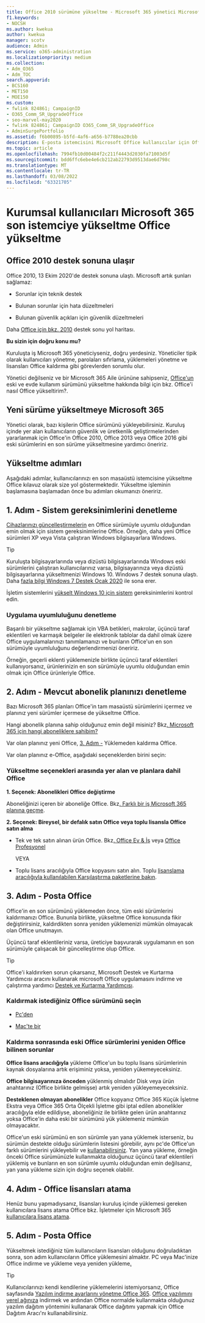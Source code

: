 ```yaml
---
title: Office 2010 sürümüne yükseltme - Microsoft 365 yönetici Microsoft 365 yükseltme
f1.keywords:
- NOCSH
ms.author: kwekua
author: kwekua
manager: scotv
audience: Admin
ms.service: o365-administration
ms.localizationpriority: medium
ms.collection:
- Adm_O365
- Adm_TOC
search.appverid:
- BCS160
- MET150
- MOE150
ms.custom:
- fwlink 824861; CampaignID
- O365_Comm_SR_UpgradeOffice
- seo-marvel-may2020
- fwlink 824861; CampaignID O365_Comm_SR_UpgradeOffice
- AdminSurgePortfolio
ms.assetid: f6b00895-b5fd-4af6-a656-b7788ea20cbb
description: E-posta istemcisini Microsoft Office kullanıcılar için Office son istemciye yükseltmeyi öğrenin.
ms.topic: article
ms.openlocfilehash: 7994fb10d00484f2c211f4443d2030fa71003d5f
ms.sourcegitcommit: bdd6ffc6ebe4e6cb212ab22793d9513dae6d798c
ms.translationtype: MT
ms.contentlocale: tr-TR
ms.lasthandoff: 03/08/2022
ms.locfileid: "63321705"
---
```

# <a name="upgrade-your-microsoft-365-for-business-users-to-the-latest-office-client"></a>Kurumsal kullanıcıları Microsoft 365 son istemciye yükseltme Office yükseltme

## <a name="office-2010-reaches-end-of-support"></a>Office 2010 destek sonuna ulaşır

Office 2010, 13 Ekim 2020'de destek sonuna ulaştı. Microsoft artık şunları sağlamaz:

- Sorunlar için teknik destek

- Bulunan sorunlar için hata düzeltmeleri

- Bulunan güvenlik açıkları için güvenlik düzeltmeleri

Daha [Office için bkz. 2010](/deployoffice/endofsupport/office-2010-end-support-roadmap) destek sonu yol haritası.

 **Bu sizin için doğru konu mu?**
  
 Kuruluşta iş Microsoft 365 yöneticiyseniz, doğru yerdesiniz. Yöneticiler tipik olarak kullanıcıları yönetme, parolaları sıfırlama, yüklemeleri yönetme ve lisansları Office kaldırma gibi görevlerden sorumlu olur.

 Yönetici değilseniz ve bir Microsoft 365 Aile ürününe sahipseniz, [Office'un](https://support.microsoft.com/office/28cbc8cf-1332-4f04-9123-9b660abb629e#BKMK_OfficePlans) eski ve evde [](https://support.microsoft.com/office/ee68f6cf-422f-464a-82ec-385f65391350) kullanım sürümünü yükseltme hakkında bilgi için bkz. Office'i nasıl Office yükseltirim?.

## <a name="get-ready-to-upgrade-to-microsoft-365"></a>Yeni sürüme yükseltmeye Microsoft 365

Yönetici olarak, bazı kişilerin Office sürümünü yükleyebilirsiniz. Kuruluş içinde yer alan kullanıcıların güvenlik ve üretkenlik geliştirmelerinden yararlanmak için Office'in Office 2010, Office 2013 veya Office 2016 gibi eski sürümlerini en son sürüme yükseltmesine yardımcı öneririz.

## <a name="upgrade-steps"></a>Yükseltme adımları

Aşağıdaki adımlar, kullanıcılarınızı en son masaüstü istemcisine yükseltme Office kılavuz olarak size yol göstermektedir. Yükseltme işleminin başlamasına başlamadan önce bu adımları okumanızı öneririz.
  
## <a name="step-1---check-system-requirements"></a>1. Adım - Sistem gereksinimlerini denetleme

[Cihazlarınızı güncelleştirmelerin](https://www.microsoft.com/microsoft-365/microsoft-365-and-office-resources) en Office sürümüyle uyumlu olduğundan emin olmak için sistem gereksinimlerine Office. Örneğin, daha yeni Office sürümleri XP veya Vista çalıştıran Windows bilgisayarlara Windows.
  
> [!TIP]
> Kuruluşta bilgisayarlarında veya dizüstü bilgisayarlarında Windows eski sürümlerini çalıştıran kullanıcılarınız varsa, bilgisayarınıza veya dizüstü bilgisayarlarına yükseltmenizi Windows 10. Windows 7 destek sonuna ulaştı. Daha [fazla bilgi Windows 7 Destek Ocak 2020](https://www.microsoft.com/microsoft-365/windows/end-of-windows-7-support?rtc=1) ile sona erer.

İşletim sistemlerini [yükselt Windows 10 için sistem](https://www.microsoft.com/windows/windows-10-specifications) gereksinimlerini kontrol edin.

### <a name="check-application-compatibility"></a>Uygulama uyumluluğunu denetleme

Başarılı bir yükseltme sağlamak için VBA betikleri, makrolar, üçüncü taraf eklentileri ve karmaşık belgeler ile elektronik tablolar da dahil olmak üzere Office uygulamalarınızı tanımlamanızı ve bunların Office'un en son sürümüyle uyumluluğunu değerlendirmenizi öneririz.
  
Örneğin, geçerli eklenti yüklemenizle birlikte üçüncü taraf eklentileri kullanıyorsanız, ürünlerinizin en son sürümüyle uyumlu olduğundan emin olmak için Office ürünleriyle Office.
  
## <a name="step-2---check-your-existing-subscription-plan"></a>2. Adım - Mevcut abonelik planınızı denetleme

Bazı Microsoft 365 planları Office'in tam masaüstü sürümlerini içermez ve planınız yeni sürümler içermese de yükseltme Office.
  
Hangi abonelik planına sahip olduğunuz emin değil misiniz? Bkz[. Microsoft 365 için hangi aboneliklere sahibim?](../admin-overview/what-subscription-do-i-have.md)
  
Var olan planınız yeni Office, [3. Adım -](#step-3---uninstall-office) Yüklemeden kaldırma Office.
  
Var olan planınız e-Office, aşağıdaki seçeneklerden birini seçin:
  
### <a name="upgrade-options-for-plans-that-dont-include-office"></a>Yükseltme seçenekleri arasında yer alan ve planlara dahil Office

 **1. Seçenek: Abonelikleri Office değiştirme**

Aboneliğinizi içeren bir aboneliğe Office. Bkz[. Farklı bir iş Microsoft 365 planına geçme](../../commerce/subscriptions/switch-to-a-different-plan.md).

**2. Seçenek: Bireysel, bir defalık satın Office veya toplu lisansla Office satın alma**

 - Tek ve tek satın alınan ürün Office. Bkz[. Office Ev &amp; İş](https://www.microsoft.com/microsoft-365/buy/compare-all-microsoft-365-products-b) veya [Office Profesyonel](https://www.microsoft.com/microsoft-365/p/office-professional-2019/CFQ7TTC0K7C5/)

     VEYA

 - Toplu lisans aracılığıyla Office kopyasını satın alın. Toplu [lisanslama aracılığıyla kullanılabilen Karşılaştırma paketlerine bakın](https://products.office.com/business/microsoft-office-volume-licensing-suites-comparison).

## <a name="step-3---uninstall-office"></a>3. Adım - Posta Office

Office'in en son sürümünü yüklemeden önce, tüm eski sürümlerini kaldırmanızı Office. Bununla birlikte, yükseltme Office konusunda fikir değiştirirsiniz, kaldırdikten sonra yeniden yüklemenizi mümkün olmayacak olan Office unutmayın.
  
Üçüncü taraf eklentileriniz varsa, üreticiye başvurarak uygulamanın en son sürümüyle çalışacak bir güncelleştirme olup Office.

> [!TIP]
> Office'i kaldırırken sorun çıkarsanız, Microsoft Destek ve Kurtarma Yardımcısı aracını kullanarak microsoft Office uygulamasını indirme ve çalıştırma yardımcı [Destek ve Kurtarma Yardımcısı](https://go.microsoft.com/fwlink/?LinkID=2155008).

### <a name="select-the-version-of-office-you-want-to-uninstall"></a>Kaldırmak istediğiniz Office sürümünü seçin

- [Pc'den](https://support.microsoft.com/office/9dd49b83-264a-477a-8fcc-2fdf5dbf61d8)

- [Mac'te bir](https://support.microsoft.com/office/eefa1199-5b58-43af-8a3d-b73dc1a8cae3)
  
### <a name="known-issues-trying-to-reinstall-older-versions-of-office-after-an-uninstall"></a>Kaldırma sonrasında eski Office sürümlerini yeniden Office bilinen sorunlar

 **Office lisans aracılığıyla** yükleme Office'un bu toplu lisans sürümlerinin kaynak dosyalarına artık erişiminiz yoksa, yeniden yükemeyeceksiniz.

 **Office bilgisayarınıza önceden** yüklenmiş olmalıdır Disk veya ürün anahtarınız (Office birlikte gelmişse) artık yeniden yükleyemeyeceksiniz.

 **Desteklenen olmayan abonelikler** Office kopyanız Office 365 Küçük İşletme Ekstra veya Office 365 Orta Ölçekli İşletme gibi iptal edilen abonelikler aracılığıyla elde edildiyse, aboneliğiniz ile birlikte gelen ürün anahtarınız yoksa Office'in daha eski bir sürümünü yük yüklemeniz mümkün olmayacaktır.

Office'un eski sürümünü en son sürümle yan yana yüklemek isterseniz, bu sürümün destekte olduğu sürümlerin listesini görebilir, aynı pc'de Office'un farklı sürümlerini yükleyebilir ve [kullanabilirsiniz](https://support.microsoft.com/office/6ebb44ce-18a3-43f9-a187-b78c513788bf). Yan yana yükleme, örneğin önceki Office sürümünüzle kullanmakta olduğunuz üçüncü taraf eklentileri yüklemiş ve bunların en son sürümle uyumlu olduğundan emin değilsanız, yan yana yükleme sizin için doğru seçenek olabilir.

## <a name="step-4---assign-office-licenses-to-users"></a>4. Adım - Office lisansları atama

Henüz bunu yapmadıysanız, lisansları kuruluş içinde yüklemesi gereken kullanıcılara lisans atama Office bkz. İşletmeler için Microsoft 365 [kullanıcılara lisans atama](../manage/assign-licenses-to-users.md).
  
## <a name="step-5---install-office"></a>5. Adım - Posta Office

Yükseltmek istediğiniz tüm kullanıcıların lisansları olduğunu doğruladıktan sonra, son adım kullanıcıların Office yüklemesini almaktır. PC veya Mac'inize Office indirme ve yükleme veya yeniden yükleme[.](https://support.microsoft.com/office/4414eaaf-0478-48be-9c42-23adc4716658)
  
> [!TIP]
> Kullanıcılarınızı kendi kendilerine yüklemelerini istemiyorsanız, Office sayfasında [Yazılım indirme ayarlarını yönetme Office 365](/DeployOffice/manage-software-download-settings-office-365). [Office yazılımını yerel ağınıza](/DeployOffice/overview-office-deployment-tool) indirmek ve ardından Office normalde kullanmakta olduğunuz yazılım dağıtım yöntemini kullanarak Office dağıtımı yapmak için Office Dağıtım Aracı'nı kullanabilirsiniz.